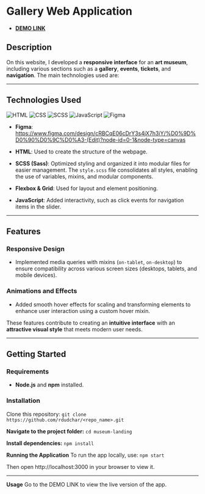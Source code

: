 # **Gallery Web Application**

- [**DEMO LINK**](https://rdudchar.github.io/museum-landing)

## **Description**
On this website, I developed a **responsive interface** for an **art museum**, including various sections such as a **gallery**, **events**, **tickets**, and **navigation**. The main technologies used are:

---

## **Technologies Used**
![HTML](https://cdn.jsdelivr.net/gh/tandpfun/skill-icons/icons/html.svg)
![CSS](https://cdn.jsdelivr.net/gh/tandpfun/skill-icons/icons/css.svg)
![SCSS](https://cdn.jsdelivr.net/gh/tandpfun/skill-icons/icons/sass.svg)
![JavaScript](https://cdn.jsdelivr.net/gh/tandpfun/skill-icons/icons/javascript.svg)
![Figma](https://cdn.jsdelivr.net/gh/tandpfun/skill-icons/icons/figma.svg)

- **Figma**: https://www.figma.com/design/cRBCqE06cDrY3s4jX7h3iY/%D0%9D%D0%90%D0%9C%D0%A3-(Edit)?node-id=0-1&node-type=canvas
  
- **HTML**: Used to create the structure of the webpage.
- **SCSS (Sass)**: Optimized styling and organized it into modular files for easier management. The `style.scss` file consolidates all styles, enabling the use of variables, mixins, and modular components.
- **Flexbox & Grid**: Used for layout and element positioning.
- **JavaScript**: Added interactivity, such as click events for navigation items in the slider.

---

## **Features**
### **Responsive Design**
- Implemented media queries with mixins (`on-tablet`, `on-desktop`) to ensure compatibility across various screen sizes (desktops, tablets, and mobile devices).

### **Animations and Effects**
- Added smooth hover effects for scaling and transforming elements to enhance user interaction using a custom hover mixin.

These features contribute to creating an **intuitive interface** with an **attractive visual style** that meets modern user needs.

---

## **Getting Started**

### **Requirements**
- **Node.js** and **npm** installed.

### **Installation**
Clone this repository:
`git clone https://github.com/rdudchar/<repo_name>.git`

**Navigate to the project folder:**
`cd museum-landing`

**Install dependencies:**
`npm install`

**Running the Application**
To run the app locally, use:
`npm start`

Then open http://localhost:3000 in your browser to view it.

---

**Usage**
Go to the DEMO LINK to view the live version of the app.
